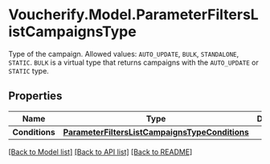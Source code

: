 # Voucherify.Model.ParameterFiltersListCampaignsType
Type of the campaign. Allowed values: `AUTO_UPDATE`, `BULK`, `STANDALONE`, `STATIC`. `BULK` is a virtual type that returns campaigns with the `AUTO_UPDATE` or `STATIC` type.

## Properties

Name | Type | Description | Notes
------------ | ------------- | ------------- | -------------
**Conditions** | [**ParameterFiltersListCampaignsTypeConditions**](ParameterFiltersListCampaignsTypeConditions.md) |  | [optional] 

[[Back to Model list]](../../README.md#documentation-for-models) [[Back to API list]](../../README.md#documentation-for-api-endpoints) [[Back to README]](../../README.md)

